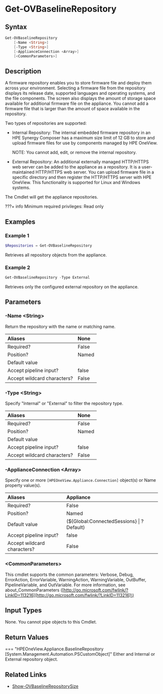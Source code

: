 ﻿---
description: Retrieve available baseline repository information.
---

# Get-OVBaselineRepository

## Syntax

```powershell
Get-OVBaselineRepository
    [-Name <String>]
    [-Type <String>]
    [-ApplianceConnection <Array>]
    [<CommonParameters>]
```

## Description

A firmware repository enables you to store firmware file and deploy them across your environment. Selecting a firmware file from the repository displays its release date, supported languages and operating systems, and the file components. The screen also displays the amount of storage space available for additional firmware file on the appliance. You cannot add a firmware file that is larger than the amount of space available in the repository.

Two types of repositories are supported:

* Internal Repository: The internal embedded firmware repository in an HPE Synergy Composer has a maximum size limit of 12 GB to store and upload firmware files for use by components managed by HPE OneView.

    NOTE: You cannot add, edit, or remove the internal repository.

* External Repository: An additional externally managed HTTP/HTTPS web server can be added to the appliance as a repository. It is a user-maintained HTTP/HTTPS web server. You can upload firmware file in a specific directory and then register the HTTP/HTTPS server with HPE OneView. This functionality is supported for Linux and Windows systems.

The Cmdlet will get the appliance repositories.

???+ info
    Minimum required privileges: Read only

## Examples

###  Example 1 

```powershell
$Repositories = Get-OVBaselineRepository
```

Retrieves all repository objects from the appliance.

###  Example 2 

```powershell
Get-OVBaselineRepository -Type External
```

Retrieves only the configured external repository on the appliance.

## Parameters

### -Name &lt;String&gt;

Return the repository with the name or matching name.

| Aliases | None |
| :--- | :--- |
| Required? | False |
| Position? | Named |
| Default value |  |
| Accept pipeline input? | false |
| Accept wildcard characters? | False |

### -Type &lt;String&gt;

Specify "Internal" or "External" to filter the repository type.

| Aliases | None |
| :--- | :--- |
| Required? | False |
| Position? | Named |
| Default value |  |
| Accept pipeline input? | false |
| Accept wildcard characters? | False |

### -ApplianceConnection &lt;Array&gt;

Specify one or more `[HPEOneView.Appliance.Connection]` object(s) or Name property value(s).

| Aliases | Appliance |
| :--- | :--- |
| Required? | False |
| Position? | Named |
| Default value | (${Global:ConnectedSessions} &vert; ? Default) |
| Accept pipeline input? | false |
| Accept wildcard characters? | False |

### &lt;CommonParameters&gt;

This cmdlet supports the common parameters: Verbose, Debug, ErrorAction, ErrorVariable, WarningAction, WarningVariable, OutBuffer, PipelineVariable, and OutVariable. For more information, see about\_CommonParameters \([http://go.microsoft.com/fwlink/?LinkID=113216](http://go.microsoft.com/fwlink/?LinkID=113216)\)

## Input Types

None.  You cannot pipe objects to this Cmdlet.


## Return Values

=== "HPEOneView.Appliance.BaselineRepository [System.Management.Automation.PSCustomObject]"
    Either and Internal or External repository object.
    

## Related Links

* [Show-OVBaselineRepositorySize](show-ovbaselinerepositorysize.md)
